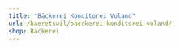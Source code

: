 ```yaml
---
title: "Bäckerei Konditorei Voland"
url: /baeretswil/baeckerei-konditorei-voland/
shop: Bäckerei
---
```

